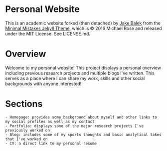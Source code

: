 # Personal Website
This is an academic website forked (then detached) by [Jake Balek](https://github.com/jakebalek25) from the [Minimal Mistakes Jekyll Theme](https://mmistakes.github.io/minimal-mistakes/), which is © 2016 Michael Rose and released under the MIT License. See LICENSE.md.

# Overview
Welcome to my personal website! This project displays a personal overview including previous research projects and multiple blogs I've written. This serves as a place where I can share my work, skills and other social backgrounds with anyone interested!

# Sections
    - Homepage: provides some background about myself and other links to my social profiles as well as my contact
    - Portfolio: displays some of the major research projects I've previously worked on
    - Blog: includes some of my sports thoughts and basic analytical takes that I've worked on
    - CV: a direct link to my personal resume
